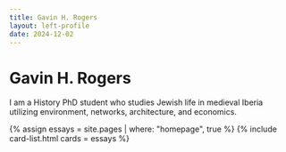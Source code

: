```yaml
---
title: Gavin H. Rogers
layout: left-profile
date: 2024-12-02
---
```



# Gavin H. Rogers

I am a History PhD student who studies Jewish life in medieval Iberia utilizing environment, networks, architecture, and economics.

{% assign essays = site.pages | where: "homepage", true %}
{% include card-list.html cards = essays %}
